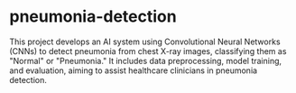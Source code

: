 # pneumonia-detection
This project develops an AI system using Convolutional Neural Networks (CNNs) to detect pneumonia from chest X-ray images, classifying them as "Normal" or "Pneumonia." It includes data preprocessing, model training, and evaluation, aiming to assist healthcare clinicians in pneumonia detection.
